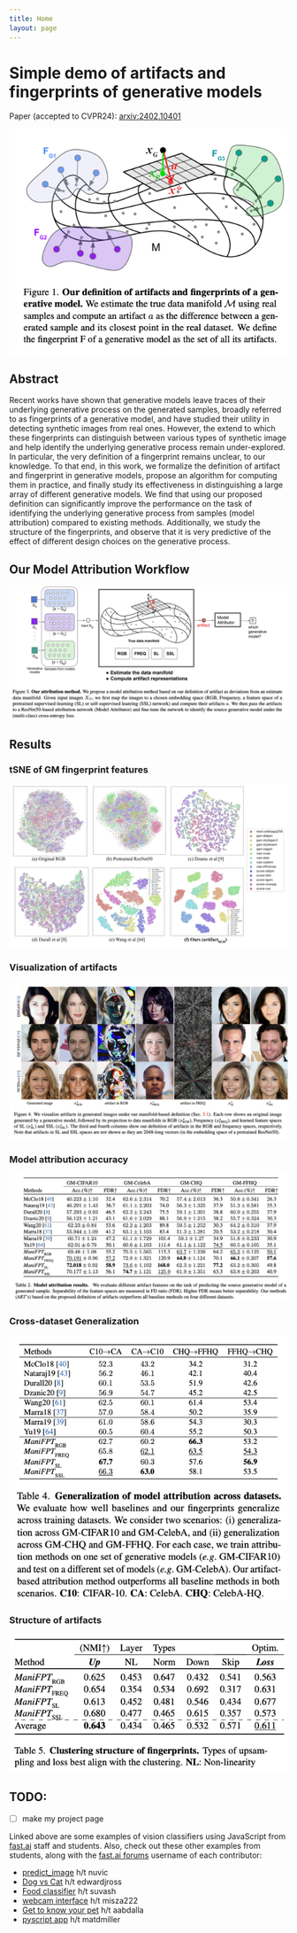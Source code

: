 ```yaml
---
title: Home
layout: page
---
```


# Simple demo of artifacts and fingerprints of generative models
Paper (accepted to CVPR24): [arxiv:2402.10401](https://arxiv.org/abs/2402.10401)

<div>
  <center>
    <img src="images/defn-gm-fpts.png">
  </center>
</div>

## Abstract
Recent works have shown that generative models leave
traces of their underlying generative process on the generated samples, broadly referred to as fingerprints of a generative model, and have studied their utility in detecting
synthetic images from real ones. However, the extend to
which these fingerprints can distinguish between various
types of synthetic image and help identify the underlying
generative process remain under-explored. In particular,
the very definition of a fingerprint remains unclear, to our
knowledge. To that end, in this work, we formalize the definition of artifact and fingerprint in generative models, propose
an algorithm for computing them in practice, and finally
study its effectiveness in distinguishing a large array of different generative models. We find that using our proposed
definition can significantly improve the performance on the
task of identifying the underlying generative process from
samples (model attribution) compared to existing methods.
Additionally, we study the structure of the fingerprints, and
observe that it is very predictive of the effect of different
design choices on the generative process.

## Our Model Attribution Workflow
<div class="workflow">
  <center>
    <img src="images/our-workflow.png">
  </center>
</div>

## Results
### tSNE of GM fingerprint features
<div id="workflow">
  <center>
    <img src="images/tsne-gmfpts.png">
  </center>
</div>

### Visualization of artifacts
<div id="workflow">
  <center>
    <img src="images/viz-gm-artifacts.png">
  </center>
</div>

### Model attribution accuracy
<div id="result-1-acc">
  <center>
    <img src="images/results-1-acc.png">
  </center>
</div>

### Cross-dataset Generalization 
<div id="result-2-generalize">
  <center>
    <img src="images/results-2.png">
  </center>
</div>

### Structure of artifacts
<div id="result-3-clustering-structure">
  <center>
    <img src="images/results-3-clustering.png">
  </center>
</div>



## TODO:
- [ ] make my project page

  
Linked above are some examples of vision classifiers using JavaScript from [fast.ai](https://course.fast.ai) staff and students. Also, check out these other examples from students, along with the [fast.ai forums](https://forums.fast.ai) username of each contributor:

- [predict_image](https://github.com/nuvic/predict_image) h/t nuvic
- [Dog vs Cat](https://edwardjross.github.io/gradio-image-demo/) h/t edwardjross 
- [Food classifier](https://suvash.github.io/very-basic-gradio-api-app/) h/t suvash 
- [webcam interface](https://misza222.github.io/hf_api_predict/) h/t misza222
- [Get to know your pet](https://gettoknowyourpet.com/) h/t aabdalla
- [pyscript app](https://matdmiller.github.io/fastai-huggingface-sample-web-app1/pyscript-classifier.html) h/t matdmiller
